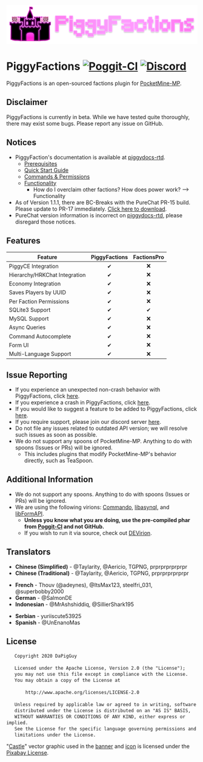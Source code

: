 ![PiggyFactions Banner](https://raw.githubusercontent.com/Aericio/piggydocs-rtd/master/source/_static/img/piggyfactions/banner.png)

# PiggyFactions [![Poggit-CI](https://poggit.pmmp.io/shield.dl/PiggyFactions)](https://poggit.pmmp.io/p/PiggyFactions) [![Discord](https://img.shields.io/discord/330850307607363585?logo=discord)](https://discord.gg/qmnDsSD)

PiggyFactions is an open-sourced factions plugin for [PocketMine-MP](https://github.com/pmmp/PocketMine-MP).

## Disclaimer
PiggyFactions is currently in beta. While we have tested quite thoroughly, there may exist some bugs. Please report any issue on GitHub.

## Notices
* PiggyFaction's documentation is available at [piggydocs-rtd](https://rtdx.aericio.net/en/latest/plugins/piggyfactions/index.html).
  * [Prerequisites](https://rtdx.aericio.net/en/latest/plugins/piggyfactions/docs/prerequisites.html)
  * [Quick Start Guide](https://rtdx.aericio.net/en/latest/plugins/piggyfactions/docs/quickstart.html)
  * [Commands & Permissions](https://rtdx.aericio.net/en/latest/plugins/piggyfactions/docs/commands-and-permissions.html)
  * [Functionality](https://rtdx.aericio.net/en/latest/plugins/piggyfactions/docs/functionality.html)
    * How do I overclaim other factions? How does power work? --> Functionality
* As of Version 1.1.1, there are BC-Breaks with the PureChat PR-15 build. Please update to PR-17 immediately. [Click here to download](https://poggit.pmmp.io/r/95436/PureChat_pr-17.phar).
* PureChat version information is incorrect on [piggydocs-rtd](https://rtdx.aericio.net/en/latest/plugins/piggyfactions/index.html), please disregard those notices.

## Features
| Feature | PiggyFactions | FactionsPro |
| --- | :-: | :-: |
| PiggyCE Integration | ✔ | ❌ |
| Hierarchy/HRKChat Integration | ✔ | ❌ |
| Economy Integration | ✔ | ❌ |
| Saves Players by UUID | ✔ | ❌ |
| Per Faction Permissions | ✔ | ❌ |
| SQLite3 Support | ✔ | ✔ |
| MySQL Support | ✔ | ❌ |
| Async Queries | ✔ | ❌ |
| Command Autocomplete | ✔ | ❌ |
| Form UI | ✔ | ❌ |
| Multi-Language Support | ✔ | ❌ |

## Issue Reporting
* If you experience an unexpected non-crash behavior with PiggyFactions, click [here](https://github.com/DaPigGuy/PiggyFactions/issues/new?assignees=DaPigGuy&labels=bug&template=bug_report.md&title=).
* If you experience a crash in PiggyFactions, click [here](https://github.com/DaPigGuy/PiggyFactions/issues/new?assignees=DaPigGuy&labels=bug&template=crash.md&title=).
* If you would like to suggest a feature to be added to PiggyFactions, click [here](https://github.com/DaPigGuy/PiggyFactions/issues/new?assignees=DaPigGuy&labels=suggestion&template=suggestion.md&title=).
* If you require support, please join our discord server [here](https://discord.gg/qmnDsSD).
* Do not file any issues related to outdated API version; we will resolve such issues as soon as possible.
* We do not support any spoons of PocketMine-MP. Anything to do with spoons (Issues or PRs) will be ignored.
  * This includes plugins that modify PocketMine-MP's behavior directly, such as TeaSpoon.

## Additional Information
* We do not support any spoons. Anything to do with spoons (Issues or PRs) will be ignored.
* We are using the following virions: [Commando](https://github.com/ParoxityTeam/Commando), [libasynql](https://github.com/poggit/libasynql), and [libFormAPI](https://github.com/jojoe77777/FormAPI).
    * **Unless you know what you are doing, use the pre-compiled phar from [Poggit-CI](https://poggit.pmmp.io/ci/DaPigGuy/PiggyFactions/~) and not GitHub.**
    * If you wish to run it via source, check out [DEVirion](https://github.com/poggit/devirion).

## Translators
* **Chinese (Simplified)** - @Taylarity, @Aericio, TGPNG, prprprprprprpr
* **Chinese (Traditional)** - @Taylarity, @Aericio, TGPNG, prprprprprprpr
<!-- **Dutch** - @KingOfTurkey38 -->
* **French** - Thouv (@adeynes), @ItsMax123, steelfri_031, @superbobby2000
* **German** - @SalmonDE
* **Indonesian** - @MrAshshiddiq, @SillierShark195
<!-- **Korean** - @Nabibobettau -->
<!-- **Romanian** - @Gabitzuu -->
* **Serbian** - yuriiscute53925
* **Spanish** - @UnEnanoMas
<!-- **Turkish** - @KingOfTurkey38 -->

## License
```
   Copyright 2020 DaPigGuy

   Licensed under the Apache License, Version 2.0 (the "License");
   you may not use this file except in compliance with the License.
   You may obtain a copy of the License at

       http://www.apache.org/licenses/LICENSE-2.0

   Unless required by applicable law or agreed to in writing, software
   distributed under the License is distributed on an "AS IS" BASIS,
   WITHOUT WARRANTIES OR CONDITIONS OF ANY KIND, either express or implied.
   See the License for the specific language governing permissions and
   limitations under the License.

```
"[Castle](https://pixabay.com/images/id-2672317/)" vector graphic used in the [banner](https://raw.githubusercontent.com/DaPigGuy/PiggyFactions/master/resources/img/PiggyFactions-banner.png) and [icon](https://raw.githubusercontent.com/DaPigGuy/PiggyFactions/master/resources/img/PiggyFactions-icon.png) is licensed under the [Pixabay License](https://pixabay.com/service/license/).
